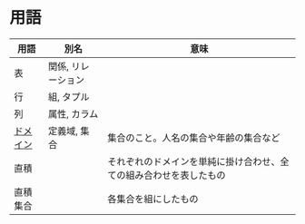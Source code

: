 # 用語

| 用語                  | 別名               | 意味                                                               |
| --------------------- | ------------------ | ------------------------------------------------------------------ |
| 表                    | 関係, リレーション |
| 行                    | 組, タプル         |
| 列                    | 属性, カラム       |
| [ドメイン](#ドメイン) | 定義域, 集合       | 集合のこと。人名の集合や年齢の集合など                             |
| 直積                  |                    | それぞれのドメインを単純に掛け合わせ、全ての組み合わせを表したもの |
| 直積集合              |                    | 各集合を組にしたもの                                               |
